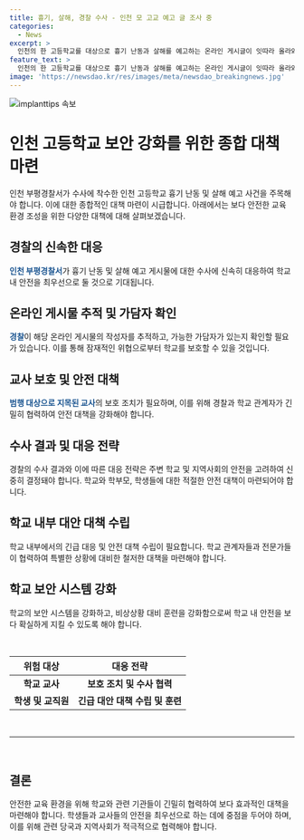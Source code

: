 ```yaml
---
title: 흉기, 살해, 경찰 수사 - 인천 모 고교 예고 글 조사 중
categories:
  - News
excerpt: >
  인천의 한 고등학교를 대상으로 흉기 난동과 살해를 예고하는 온라인 게시글이 잇따라 올라와 경찰이 수사에 나섰습니다. 신원을 알 수 없는 작성자가 해당 게시글을 올린 것으로 알려졌고, 경찰은 용의자를 추적 중이며 범행 대상으로 지목된 교사를 보호 조치할 예정이라고 밝혔습니다. 인천 부평경찰서는 해당 사례에 대해 즉각 조치를 취하고 있습니다.
feature_text: >
  인천의 한 고등학교를 대상으로 흉기 난동과 살해를 예고하는 온라인 게시글이 잇따라 올라와 경찰이 수사에 나섰습니다. 신원을 알 수 없는 작성자가 해당 게시글을 올린 것으로 알려졌고, 경찰은 용의자를 추적 중이며 범행 대상으로 지목된 교사를 보호 조치할 예정이라고 밝혔습니다. 인천 부평경찰서는 해당 사례에 대해 즉각 조치를 취하고 있습니다.
image: 'https://newsdao.kr/res/images/meta/newsdao_breakingnews.jpg'
---
```


<p><img src="https://newsdao.kr/res/images/meta/newsdao_breakingnews.jpg" alt="implanttips 속보" /></p>

<h1>인천 고등학교 보안 강화를 위한 종합 대책 마련</h1>

<p data-ke-size="size16">인천 부평경찰서가 수사에 착수한 인천 고등학교 흉기 난동 및 살해 예고 사건을 주목해야 합니다. 이에 대한 종합적인 대책 마련이 시급합니다. 아래에서는 보다 안전한 교육 환경 조성을 위한 다양한 대책에 대해 살펴보겠습니다.</p>

<h2 data-ke-size="size26">경찰의 신속한 대응</h2>

<p data-ke-size="size16"><b><span style="color: #1a5490;">인천 부평경찰서</span></b>가 흉기 난동 및 살해 예고 게시물에 대한 수사에 신속히 대응하여 학교 내 안전을 최우선으로 둘 것으로 기대됩니다.</p>

<h2 data-ke-size="size26">온라인 게시물 추적 및 가담자 확인</h2>

<p data-ke-size="size16"><b><span style="color: #1a5490;">경찰</span></b>이 해당 온라인 게시물의 작성자를 추적하고, 가능한 가담자가 있는지 확인할 필요가 있습니다. 이를 통해 잠재적인 위협으로부터 학교를 보호할 수 있을 것입니다.</p>

<h2 data-ke-size="size26">교사 보호 및 안전 대책</h2>

<p data-ke-size="size16"><b><span style="color: #1a5490;">범행 대상으로 지목된 교사</span></b>의 보호 조치가 필요하며, 이를 위해 경찰과 학교 관계자가 긴밀히 협력하여 안전 대책을 강화해야 합니다.</p>

<h2 data-ke-size="size26">수사 결과 및 대응 전략</h2>

<p data-ke-size="size16">경찰의 수사 결과와 이에 따른 대응 전략은 주변 학교 및 지역사회의 안전을 고려하여 신중히 결정돼야 합니다. 학교와 학부모, 학생들에 대한 적절한 안전 대책이 마련되어야 합니다.</p>

<h2 data-ke-size="size26">학교 내부 대안 대책 수립</h2>

<p data-ke-size="size16">학교 내부에서의 긴급 대응 및 안전 대책 수립이 필요합니다. 학교 관계자들과 전문가들이 협력하여 특별한 상황에 대비한 철저한 대책을 마련해야 합니다.</p>

<h2 data-ke-size="size26">학교 보안 시스템 강화</h2>

<p data-ke-size="size16">학교의 보안 시스템을 강화하고, 비상상황 대비 훈련을 강화함으로써 학교 내 안전을 보다 확실하게 지킬 수 있도록 해야 합니다.</p>

<p data-ke-size="size16">&nbsp;</p>

<table>
    <thead>
        <tr>
            <th style="text-align: center;">위험 대상</th>
            <th style="text-align: center;">대응 전략</th>
        </tr>
    </thead>
    <tbody>
        <tr>
            <td style="text-align: center;"><b>학교 교사</b></td>
            <td style="text-align: center;"><b>보호 조치 및 수사 협력</b></td>
        </tr>
        <tr>
            <td style="text-align: center;"><b>학생 및 교직원</b></td>
            <td style="text-align: center;"><b>긴급 대안 대책 수립 및 훈련</b></td>
        </tr>
    </tbody>
</table>

<p> 
<hr></p>

<p data-ke-size="size16">&nbsp;</p>

<h2 data-ke-size="size26">결론</h2>

<p data-ke-size="size16">안전한 교육 환경을 위해 학교와 관련 기관들이 긴밀히 협력하여 보다 효과적인 대책을 마련해야 합니다. 학생들과 교사들의 안전을 최우선으로 하는 데에 중점을 두어야 하며, 이를 위해 관련 당국과 지역사회가 적극적으로 협력해야 합니다.</p>

